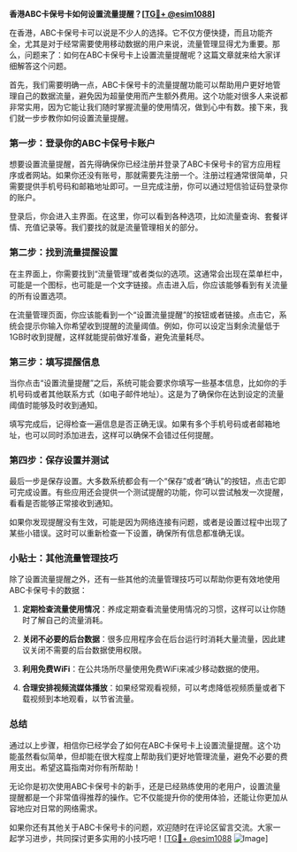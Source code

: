 **香港ABC卡保号卡如何设置流量提醒？[[TG💪+ @esim1088](https://t.me/s/esim1088)]**

在香港，ABC卡保号卡可以说是不少人的选择。它不仅方便快捷，而且功能齐全，尤其是对于经常需要使用移动数据的用户来说，流量管理显得尤为重要。那么，问题来了：如何在ABC卡保号卡上设置流量提醒呢？这篇文章就来给大家详细解答这个问题。

首先，我们需要明确一点，ABC卡保号卡的流量提醒功能可以帮助用户更好地管理自己的数据流量，避免因为超量使用而产生额外费用。这个功能对很多人来说都非常实用，因为它能让我们随时掌握流量的使用情况，做到心中有数。接下来，我们就一步步教你如何设置流量提醒。

### 第一步：登录你的ABC卡保号卡账户

想要设置流量提醒，首先得确保你已经注册并登录了ABC卡保号卡的官方应用程序或者网站。如果你还没有账号，那就需要先注册一个。注册过程通常很简单，只需要提供手机号码和邮箱地址即可。一旦完成注册，你可以通过短信验证码登录你的账户。

登录后，你会进入主界面。在这里，你可以看到各种选项，比如流量查询、套餐详情、充值记录等。我们要找的就是流量管理相关的部分。

### 第二步：找到流量提醒设置

在主界面上，你需要找到“流量管理”或者类似的选项。这通常会出现在菜单栏中，可能是一个图标，也可能是一个文字链接。点击进入后，你应该能够看到有关流量的所有设置选项。

在流量管理页面，你应该能看到一个“设置流量提醒”的按钮或者链接。点击它，系统会提示你输入你希望收到提醒的流量阈值。例如，你可以设定当剩余流量低于1GB时收到提醒，这样就能提前做好准备，避免流量耗尽。

### 第三步：填写提醒信息

当你点击“设置流量提醒”之后，系统可能会要求你填写一些基本信息，比如你的手机号码或者其他联系方式（如电子邮件地址）。这是为了确保你在达到设定的流量阈值时能够及时收到通知。

填写完成后，记得检查一遍信息是否正确无误。如果有多个手机号码或者邮箱地址，也可以同时添加进去，这样可以确保不会错过任何提醒。

### 第四步：保存设置并测试

最后一步是保存设置。大多数系统都会有一个“保存”或者“确认”的按钮，点击它即可完成设置。有些应用还会提供一个测试提醒的功能，你可以尝试触发一次提醒，看看是否能够正常接收到通知。

如果你发现提醒没有生效，可能是因为网络连接有问题，或者是设置过程中出现了某些小错误。这时可以重新检查一下设置，确保所有信息都准确无误。

### 小贴士：其他流量管理技巧

除了设置流量提醒之外，还有一些其他的流量管理技巧可以帮助你更有效地使用ABC卡保号卡的数据：

1. **定期检查流量使用情况**：养成定期查看流量使用情况的习惯，这样可以让你随时了解自己的流量消耗。
   
2. **关闭不必要的后台数据**：很多应用程序会在后台运行时消耗大量流量，因此建议关闭不需要的后台数据使用权限。

3. **利用免费WiFi**：在公共场所尽量使用免费WiFi来减少移动数据的使用。

4. **合理安排视频流媒体播放**：如果经常观看视频，可以考虑降低视频质量或者下载视频到本地观看，以节省流量。

### 总结

通过以上步骤，相信你已经学会了如何在ABC卡保号卡上设置流量提醒。这个功能虽然看似简单，但却能在很大程度上帮助我们更好地管理流量，避免不必要的费用支出。希望这篇指南对你有所帮助！

无论你是初次使用ABC卡保号卡的新手，还是已经熟练使用的老用户，设置流量提醒都是一个非常值得推荐的操作。它不仅能提升你的使用体验，还能让你更加从容地应对日常的网络需求。

如果你还有其他关于ABC卡保号卡的问题，欢迎随时在评论区留言交流。大家一起学习进步，共同探讨更多实用的小技巧吧！[[TG💪+ @esim1088](https://t.me/s/esim1088) ![Image](https://i.postimg.cc/4NQfJmqS/Snipaste-2025-05-13-00-14-12.png)]